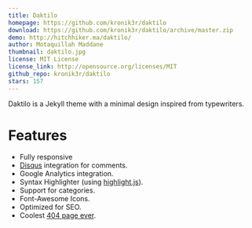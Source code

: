 ```yaml
---
title: Daktilo
homepage: https://github.com/kronik3r/daktilo
download: https://github.com/kronik3r/daktilo/archive/master.zip
demo: http://hitchhiker.ma/daktilo/
author: Motaquillah Maddane
thumbnail: daktilo.jpg
license: MIT License
license_link: http://opensource.org/licenses/MIT
github_repo: kronik3r/daktilo
stars: 157
---
```


Daktilo is a Jekyll theme with a minimal design inspired from typewriters.

# Features
- Fully responsive
- [Disqus](https://disqus.com/) integration for comments.
- Google Analytics integration.
- Syntax Highlighter (using [highlight.js](https://highlightjs.org/)).
- Support for categories.
- Font-Awesome Icons.
- Optimized for SEO.
- Coolest [404 page ever](http://hitchhiker.ma/daktilo/404.html).
